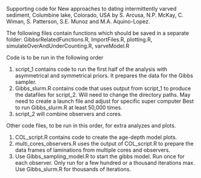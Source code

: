 Supporting code for New approaches to dating intermittently varved sediment, Columbine lake, Colorado, USA by S. Arcusa, N.P. McKay, C. Wiman, S. Patterson, S.E. Munoz and M.A. Aquino-Lopez.

The following files contain functions which should be saved in a separate folder:
GibbsrRelatedFunctions.R, ImportFiles.R, plotting.R, simulateOverAndUnderCounting.R, varveModel.R

Code is to be run in the following order

1. script_1 contains code to run the first half of the analysis with asymmetrical and symmetrical priors. It prepares the data for the Gibbs sampler.
2. Gibbs_slurm.R contains code that uses output from script_1 to produce the datafiles for script_2. Will need to change the directory paths. May need to create a launch file and adjust for specific super computer 
  Best to run Gibbs_slurm.R at least 50,000 times.
3. script_2 will combine observers and cores.

Other code files, to be run in this order, for extra analyzes and plots.

1. COL_script.R contains code to create the age-depth model plots.
2. multi_cores_observers.R uses the output of COL_script.R to prepare the data frames of laminations from multiple cores and observers. 
3. Use Gibbs_sampling_model.R to start the gibbs model. Run once for each observer. Only run for a few hundred or a thousand iterations max. Use Gibbs_slurm.R for thousands of iterations.






